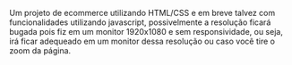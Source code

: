 Um projeto de ecommerce utilizando HTML/CSS e em breve talvez com funcionalidades utilizando javascript, possivelmente a resolução ficará bugada pois fiz em um monitor 1920x1080 e sem responsividade, ou seja, irá ficar adequeado em um monitor dessa resolução ou caso você tire o zoom da página.
